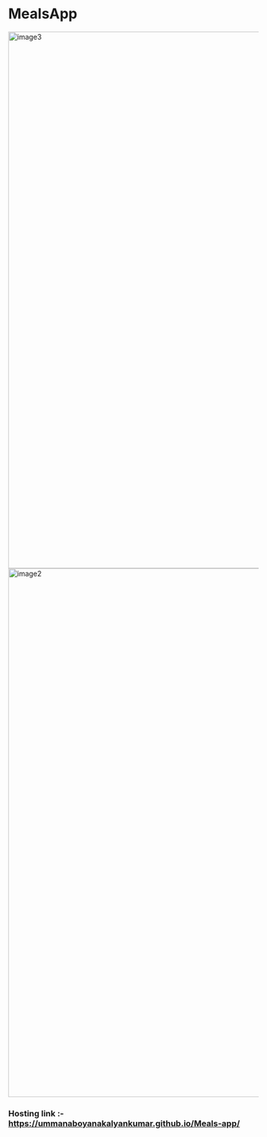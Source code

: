 # MealsApp

<img width="1080" alt="image3" src="https://user-images.githubusercontent.com/110377660/234666599-58e81710-5216-453f-8995-d2891cda2807.png">
<img width="1064" alt="image2" src="https://user-images.githubusercontent.com/110377660/234666621-2c85be4c-4a3d-40cb-9b1b-442e8023038e.png">

### Hosting link :- https://ummanaboyanakalyankumar.github.io/Meals-app/
